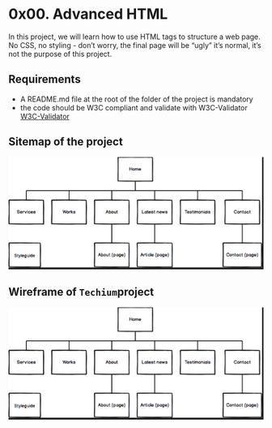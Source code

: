 # 0x00. Advanced HTML
In this project, we will learn how to use HTML tags to structure a web page. No CSS, no styling - don’t worry, the final page will be “ugly” it’s normal, it’s not the purpose of this project.

## Requirements
- A README.md file at the root of the folder of the project is mandatory
- the code should be W3C compliant and validate with W3C-Validator[ W3C-Validator](https://github.com/holbertonschool/W3C-Validator)

## Sitemap of the project
![image](images\html1.PNG)

## Wireframe of `Techium`project
![image](images\html1.PNG)